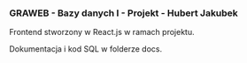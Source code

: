### GRAWEB - Bazy danych I - Projekt - Hubert Jakubek

Frontend stworzony w React.js w ramach projektu.

Dokumentacja i kod SQL w folderze docs.